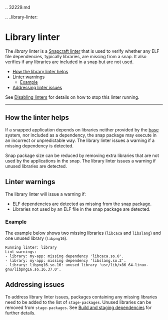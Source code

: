 .. 32229.md

.. _library-linter:

# Library linter

The _library_ linter is a [Snapcraft linter](snapcraft-linters.md) that is used to verify whether any  ELF file dependencies, typically libraries, are missing from a snap.  It also verifies if any libraries are included in a snap but are not used.

- [How the library linter helps](#library-linter-heading--help)
- [Linter warnings](#library-linter-heading--warnings)
  - [Example](#library-linter-heading--warnings-example)
- [Addressing linter issues](#library-linter-heading--issues)

See [Disabling linters](snapcraft-linters.md#library-linter-heading--disable) for details on how to stop this linter running.

---

<h2 id='library-linter-heading--help'>How the linter helps</h2>

If a snapped application depends on libraries neither provided by the [base](base-snaps.md) system, nor included as a dependency, the snap package may execute in an incorrect or unpredictable way. The library linter issues a warning if a missing dependency is detected.

Snap package size can be reduced by removing extra libraries that are not used by the applications in the snap.  The library linter issues a warning if unused libraries are detected.

<h2 id='library-linter-heading--warnings'>Linter warnings</h2>

The library linter will issue a warning if:

- ELF dependencies are detected as missing from the snap package.
- Libraries not used by an ELF file in the snap package are detected.

<h3 id='library-linter-heading--warnings-example'>Example</h3>

The example below shows two missing libraries (`libcaca` and `libslang`) and one unused library (`libpng16`).

```log
Running linter: library
Lint warnings:
- library: my-app: missing dependency 'libcaca.so.0'.
- library: my-app: missing dependency 'libslang.so.2'.
- library: libpng16.so.16: unused library 'usr/lib/x86_64-linux-gnu/libpng16.so.16.37.0'.
```

<h2 id='library-linter-heading--issues'>Addressing issues</h2>

To address library linter issues, packages containing any missing libraries need to be added to the list of `stage-packages`. Unused libraries can be removed from `stage-packages`.  See [Build and staging dependencies](build-and-staging-dependencies.md) for further details.
